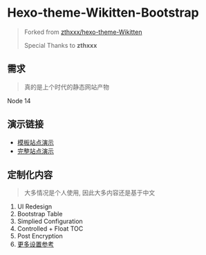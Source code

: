 # Hexo-theme-Wikitten-Bootstrap

> Forked from [zthxxx/hexo-theme-Wikitten](https://github.com/zthxxx/hexo-theme-Wikitten)
>
> Special Thanks to **zthxxx**

## 需求

> 真的是上个时代的静态网站产物

Node 14

## 演示链接


- [模板站点演示](https://note.szhshp.org)
- [完整站点演示](https://note.szhshp.org)

## 定制化内容

> 大多情况是个人使用, 因此大多内容还是基于中文

1. UI Redesign 
2. Bootstrap Table
3. Simplied Configuration 
4. Controlled + Float TOC
5. Post Encryption
6. [更多设置参考](https://github.com/zthxxx/hexo-theme-Wikitten/blob/master/README_zh-CN.md)
